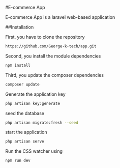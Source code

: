 #E-commerce App

E-commerce App is a laravel web-based application

##Installation

First, you have to clone the repository 
```bash
https://github.com/George-k-tech/app.git
```
Second, you install the module dependencies
```bash
npm install
```
Third, you update the composer dependencies 
```bash
composer update
```
 Generate the application key
```bash
php artisan key:generate
```
 seed the database
```bash
php artisan migrate:fresh --seed
```
start the application
```bash
php artisan serve
```
Run the CSS watcher using
```bash
npm run dev
```

